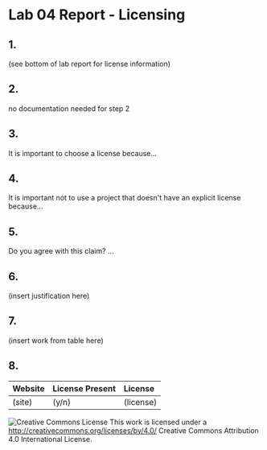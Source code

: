 # Lab 04 Report - Licensing

## 1.

(see bottom of lab report for license information)

## 2. 

no documentation needed for step 2

## 3. 

It is important to choose a license because...

## 4. 

It is important not to use a project that doesn't have an explicit license because...

## 5.

Do you agree with this claim? ...

## 6. 

(insert justification here)

## 7. 

(insert work from table here)

## 8. 

Website | License Present | License
---------|:----------|:-------
(site) | (y/n) | (license)


![Creative Commons License](https://i.creativecommons.org/l/by/4.0/88x31.png) This work is licensed under a http://creativecommons.org/licenses/by/4.0/ Creative Commons Attribution 4.0 International License.
